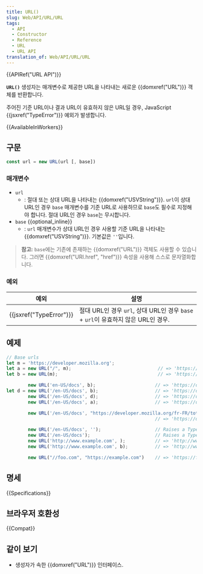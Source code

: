 ```yaml
---
title: URL()
slug: Web/API/URL/URL
tags:
  - API
  - Constructor
  - Reference
  - URL
  - URL API
translation_of: Web/API/URL/URL
---
```

{{APIRef("URL API")}}

**`URL()`** 생성자는 매개변수로 제공한 URL을 나타내는 새로운 {{domxref("URL")}} 객체를 반환합니다.

주어진 기준 URL이나 결과 URL이 유효하지 않은 URL일 경우, JavaScript {{jsxref("TypeError")}} 예외가 발생합니다.

{{AvailableInWorkers}}

## 구문

```js
const url = new URL(url [, base])
```

### 매개변수

- `url`
  - : 절대 또는 상대 URL을 나타내는 {{domxref("USVString")}}. `url`이 상대 URL인 경우 `base` 매개변수를 기준 URL로 사용하므로 `base`도 필수로 지정해야 합니다. 절대 URL인 경우 `base`는 무시합니다.
- `base` {{optional_inline}}
  - : `url` 매개변수가 상대 URL인 경우 사용할 기준 URL을 나타내는 {{domxref("USVString")}}. 기본값은 `''`입니다.

> **참고:** `base`에는 기존에 존재하는 {{domxref("URL")}} 객체도 사용할 수 있습니다. 그러면 {{domxref("URI.href", "href")}} 속성을 사용해 스스로 문자열화합니다.

### 예외

| 예외                             | 설명                                                                              |
| -------------------------------- | --------------------------------------------------------------------------------- |
| {{jsxref("TypeError")}} | 절대 URL인 경우 `url`, 상대 URL인 경우 `base` + `url`이 유효하지 않은 URL인 경우. |

## 예제

```js
// Base urls
let m = 'https://developer.mozilla.org';
let a = new URL("/", m);                                // => 'https://developer.mozilla.org/'
let b = new URL(m);                                     // => 'https://developer.mozilla.org/'

        new URL('en-US/docs', b);                      // => 'https://developer.mozilla.org/en-US/docs'
let d = new URL('/en-US/docs', b);                     // => 'https://developer.mozilla.org/en-US/docs'
        new URL('/en-US/docs', d);                     // => 'https://developer.mozilla.org/en-US/docs'
        new URL('/en-US/docs', a);                     // => 'https://developer.mozilla.org/en-US/docs'

        new URL('/en-US/docs', "https://developer.mozilla.org/fr-FR/toto");
                                                       // => 'https://developer.mozilla.org/en-US/docs'

        new URL('/en-US/docs', '');                    // Raises a TypeError exception as '' is not a valid URL
        new URL('/en-US/docs');                        // Raises a TypeError exception as '/en-US/docs' is not a valid URL
        new URL('http://www.example.com', );           // => 'http://www.example.com/'
        new URL('http://www.example.com', b);          // => 'http://www.example.com/'

        new URL("//foo.com", "https://example.com")    // => 'https://foo.com' (see relative URLs)
```

## 명세

{{Specifications}}

## 브라우저 호환성

{{Compat}}

## 같이 보기

- 생성자가 속한 {{domxref("URL")}} 인터페이스.
